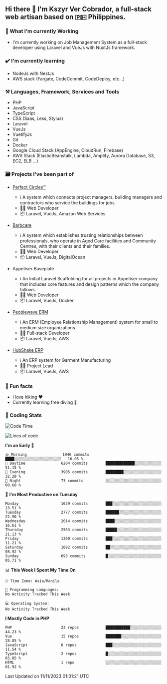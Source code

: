 ## Hi there 👋 I'm Kszyr Ver Cobrador, a full-stack web artisan based on 🇵🇭 Philippines.

### 🚀 What I'm currently Working

- I'm currently working on Job Management System as a full-stack developer using Laravel and VueJs with NuxtJs framework.

### ✔️ I'm currently learning

- NodeJs with NestJs
- AWS stack (Fargate, CodeCommit, CodeDeploy, etc...)

### ⚒️ Languages, Framework, Services and Tools
- PHP
- JavaScript
- TypeScript
- CSS (Saas, Less, Stylus)
- Laravel
- VueJs
- VuetifyJs
- Git
- Docker
- Google Cloud Stack (AppEngine, CloudRun, Firebase)
- AWS Stack (ElasticBeanstalk, Lambda, Amplify, Aurora Database, S3, EC2, ELB ...)


### 🗃 Projects I've been part of

- <a href="https://perfectcircles.com.au/" target="_blank">Perfect Circles™</a>

  - ℹ️ A system which connects project managers, building managers and contractors who service the buildings for jobs.
  - 👨‍💻 Web Developer
  - 📦 Laravel, VueJs, Amazon Web Services

- <a href="https://appetiser.com.au/portfolio/barbcare" target="_blank">Barbcare</a>

  - ℹ️ A system which establishes trusting relationships between professionals, who operate in Aged Care facilities and Community Centres, with their clients and their families.
  - 👨‍💻 Web Developer
  - 📦 Laravel, VueJs, DigitalOcean

- Appetiser Baseplate

  - ℹ️ An Initial Laravel Scaffolding for all projects in Appetiser company that includes core features and design patterns which the company follows.
  - 👨‍💻 Web Developer
  - 📦 Laravel, VueJs, Docker

- <a href="https://peoplewave.co" target="_blank">Peoplewave ERM</a>

  - ℹ️ An ERM (Employee Relationship Management) system for small to medium size organizations
  - 👨‍💻 Full-stack Developer
  - 📦 Laravel, VueJs, AWS

- <a href="https://www.posbang.com/garment-erp" target="_blank">HubShake ERP</a>

  - ℹ️ An ERP system for Garment Manufacturing
  - 👨‍💻 Project Lead
  - 📦 Laravel, VueJs, AWS

### 🌴 Fun facts

- I love hiking ❤️
- Currently learning free diving 🥽

### 🌟 Coding Stats

<!-- WakaTime Stats -->

<!--START_SECTION:waka-->
![Code Time](http://img.shields.io/badge/Code%20Time-2%2C996%20hrs%2019%20mins-blue)

![Lines of code](https://img.shields.io/badge/From%20Hello%20World%20I%27ve%20Written-10.8%20million%20lines%20of%20code-blue)

**I'm an Early 🐤** 

```text
🌞 Morning                1946 commits        ████░░░░░░░░░░░░░░░░░░░░░   16.05 % 
🌆 Daytime                6204 commits        █████████████░░░░░░░░░░░░   51.15 % 
🌃 Evening                3905 commits        ████████░░░░░░░░░░░░░░░░░   32.20 % 
🌙 Night                  73 commits          ░░░░░░░░░░░░░░░░░░░░░░░░░   00.60 % 
```
📅 **I'm Most Productive on Tuesday** 

```text
Monday                   1639 commits        ███░░░░░░░░░░░░░░░░░░░░░░   13.51 % 
Tuesday                  2777 commits        ██████░░░░░░░░░░░░░░░░░░░   22.90 % 
Wednesday                2014 commits        ████░░░░░░░░░░░░░░░░░░░░░   16.61 % 
Thursday                 2563 commits        █████░░░░░░░░░░░░░░░░░░░░   21.13 % 
Friday                   1360 commits        ███░░░░░░░░░░░░░░░░░░░░░░   11.21 % 
Saturday                 1082 commits        ██░░░░░░░░░░░░░░░░░░░░░░░   08.92 % 
Sunday                   693 commits         █░░░░░░░░░░░░░░░░░░░░░░░░   05.71 % 
```


📊 **This Week I Spent My Time On** 

```text
🕑︎ Time Zone: Asia/Manila

💬 Programming Languages: 
No Activity Tracked This Week

💻 Operating System: 
No Activity Tracked This Week
```

**I Mostly Code in PHP** 

```text
PHP                      23 repos            ███████████░░░░░░░░░░░░░░   44.23 % 
Vue                      15 repos            ███████░░░░░░░░░░░░░░░░░░   28.85 % 
JavaScript               6 repos             ███░░░░░░░░░░░░░░░░░░░░░░   11.54 % 
TypeScript               2 repos             █░░░░░░░░░░░░░░░░░░░░░░░░   03.85 % 
HTML                     1 repo              ░░░░░░░░░░░░░░░░░░░░░░░░░   01.92 % 
```




 Last Updated on 11/11/2023 01:31:21 UTC
<!--END_SECTION:waka-->
